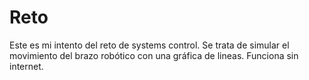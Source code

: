 # Reto
Este es mi intento del reto de systems control.
Se trata de simular el movimiento del brazo robótico con una gráfica de lineas.
Funciona sin internet.
